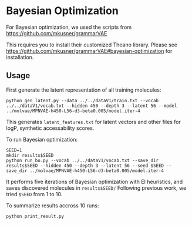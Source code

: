 # Bayesian Optimization

For Bayesian optimization, we used the scripts from https://github.com/mkusner/grammarVAE

This requires you to install their customized Theano library.
Please see https://github.com/mkusner/grammarVAE#bayesian-optimization for installation.

## Usage
First generate the latent representation of all training molecules:
```
python gen_latent.py --data ../../dataV1/train.txt --vocab ../../dataV1/vocab.txt --hidden 450 --depth 3 --latent 56 --model ../molvae/MPNVAE-h450-L56-d3-beta0.005/model.iter-4
```
This generates `latent_features.txt` for latent vectors and other files for logP, synthetic accessability scores.

To run Bayesian optimization:

```
SEED=1
mkdir results$SEED
python run_bo.py --vocab ../../dataV1/vocab.txt --save_dir results$SEED --hidden 450 --depth 3 --latent 56 --seed $SEED --save_dir ../molvae/MPNVAE-h450-L56-d3-beta0.005/model.iter-4
```
It performs five iterations of Bayesian optimization with EI heuristics, and saves discovered molecules in `results$SEED/`
Following previous work, we tried `$SEED` from 1 to 10.

To summarize results accross 10 runs:
```
python print_result.py
```
